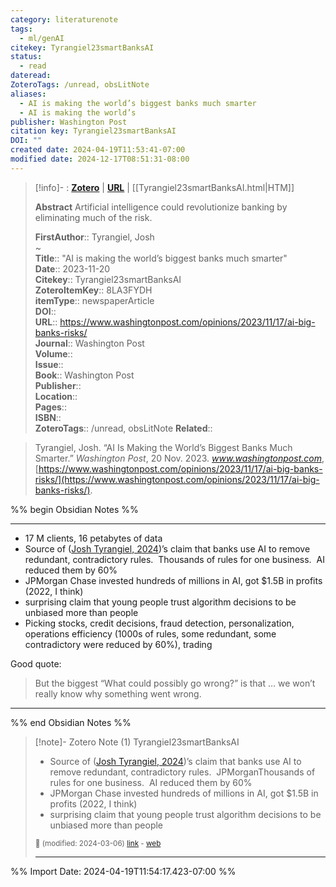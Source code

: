 ```yaml
---
category: literaturenote
tags:
  - ml/genAI
citekey: Tyrangiel23smartBanksAI
status:
  - read
dateread: 
ZoteroTags: /unread, obsLitNote
aliases:
  - AI is making the world’s biggest banks much smarter
  - AI is making the world’s
publisher: Washington Post
citation key: Tyrangiel23smartBanksAI
DOI: ""
created date: 2024-04-19T11:53:41-07:00
modified date: 2024-12-17T08:51:31-08:00
---
```


> [!info]- : [**Zotero**](zotero://select/library/items/8LA3FYDH)   | [**URL**](https://www.washingtonpost.com/opinions/2023/11/17/ai-big-banks-risks/) | [[Tyrangiel23smartBanksAI.html|HTM]]
>
> 
> **Abstract**
> Artificial intelligence could revolutionize banking by eliminating much of the risk.
> 
> 
> **FirstAuthor**:: Tyrangiel, Josh  
~    
> **Title**:: "AI is making the world’s biggest banks much smarter"  
> **Date**:: 2023-11-20  
> **Citekey**:: Tyrangiel23smartBanksAI  
> **ZoteroItemKey**:: 8LA3FYDH  
> **itemType**:: newspaperArticle  
> **DOI**::   
> **URL**:: https://www.washingtonpost.com/opinions/2023/11/17/ai-big-banks-risks/  
> **Journal**:: Washington Post  
> **Volume**::   
> **Issue**::   
> **Book**:: Washington Post  
> **Publisher**::   
> **Location**::    
> **Pages**::   
> **ISBN**::   
> **ZoteroTags**:: /unread, obsLitNote
> **Related**:: 

> Tyrangiel, Josh. “AI Is Making the World’s Biggest Banks Much Smarter.” _Washington Post_, 20 Nov. 2023. _www.washingtonpost.com_, [https://www.washingtonpost.com/opinions/2023/11/17/ai-big-banks-risks/](https://www.washingtonpost.com/opinions/2023/11/17/ai-big-banks-risks/).

%% begin Obsidian Notes %%
___
- 17 M clients, 16 petabytes of data
- Source of ([Josh Tyrangiel, 2024](zotero://select/library/items/WJABWCNU))’s claim that banks use AI to remove redundant, contradictory rules.  Thousands of rules for one business.  AI reduced them by 60%
- JPMorgan Chase invested hundreds of millions in AI, got $1.5B in profits (2022, I think)
- surprising claim that young people trust algorithm decisions to be unbiased more than people
- Picking stocks, credit decisions, fraud detection, personalization, operations efficiency (1000s of rules, some redundant, some contradictory were reduced by 60%), trading

Good quote:
> But the biggest “What could possibly go wrong?” is that … we won’t really know why something went wrong.

___
%% end Obsidian Notes %%

> [!note]- Zotero Note (1)
> Tyrangiel23smartBanksAI
> 
> - Source of ([Josh Tyrangiel, 2024](zotero://select/library/items/WJABWCNU))’s claim that banks use AI to remove redundant, contradictory rules.  JPMorganThousands of rules for one business.  AI reduced them by 60%
> - JPMorgan Chase invested hundreds of millions in AI, got $1.5B in profits (2022, I think)
> - surprising claim that young people trust algorithm decisions to be unbiased more than people
> 
> <small>📝️ (modified: 2024-03-06) [link](zotero://select/library/items/WNDYLRTV) - [web](http://zotero.org/users/60638/items/WNDYLRTV)</small>
>  
> ---




%% Import Date: 2024-04-19T11:54:17.423-07:00 %%
